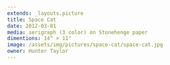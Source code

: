 ```yaml
---
extends: _layouts.picture
title: Space Cat
date: 2012-03-01
media: serigraph (3 color) on Stonehenge paper
dimentions: 14" × 11"
image: /assets/img/pictures/space-cat/space-cat.jpg
owner: Hunter Taylor
---
```


